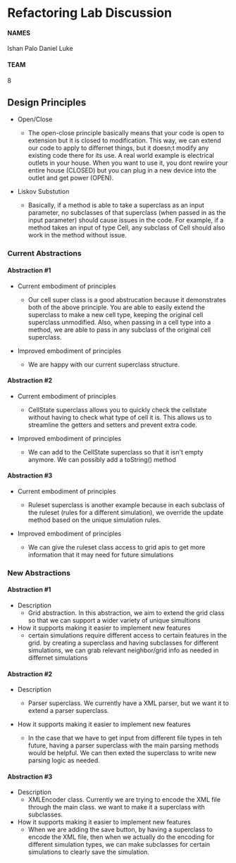 # Refactoring Lab Discussion

#### NAMES

Ishan
Palo
Daniel
Luke

#### TEAM

8

## Design Principles

* Open/Close
    * The open-close principle basically means that your code is open to extension but it is closed
      to modification. This way, we can extend our code to apply to differnet things, but it doesn;t
      modify any existing code there for its use. A real world example is electrical outlets in your
      house. When you want to use it, you dont rewiire your entire house (CLOSED) but you can plug
      in a new device into the outlet and get power (OPEN).

* Liskov Substution
    * Basically, if a method is able to take a superclass as an input parameter, no subclasses of
      that superclass (when passed in as the input parameter) should cause issues in the code. For
      example, if a method takes an input of type Cell, any subclass of Cell should also work in the
      method without issue.

### Current Abstractions

#### Abstraction #1

* Current embodiment of principles
    * Our cell super class is a good abstrucation because it demonstrates both of the above
      principle. You are able to easily extend the superclass to make a new cell type, keeping the
      original cell superclass unmodified. Also, when passing in a cell type into a method, we are
      able to pass in any subclass of the original cell superclass.

* Improved embodiment of principles
    * We are happy with our current superclass structure.

#### Abstraction #2

* Current embodiment of principles
    * CellState superclass allows you to quickly check the cellstate without having to check what
      type of cell it is. This allows us to streamline the getters and setters and prevent extra
      code.

* Improved embodiment of principles
    * We can add to the CellState superclass so that it isn't empty anymore. We can possibly add a
      toString() method

#### Abstraction #3

* Current embodiment of principles
    * Ruleset superclass is another example because in each subclass of the ruleset (rules for a
      different simulation), we override the update method based on the unique simulation rules.

* Improved embodiment of principles
    * We can give the ruleset class access to grid apis to get more information that it may need for
      future simulations

### New Abstractions

#### Abstraction #1

* Description
    * Grid abstraction. In this abstraction, we aim to extend the grid class so that we can support
      a wider variety of unique simultions
* How it supports making it easier to implement new features
    * certain simulations require different access to certain features in the grid. by creating a
      superclass and having subclasses for different simulations, we can grab relevant neighbor/grid
      info as needed in differnet simulations

#### Abstraction #2

* Description
    * Parser superclass. We currently have a XML parser, but we want it to extend a parser
      superclass.

* How it supports making it easier to implement new features
    * In the case that we have to get input from different file types in teh future, having a parser
      superclass with the main parsing methods would be helpful. We can then exted the superclass to
      write new parsing logic as needed.

#### Abstraction #3

* Description
    * XMLEncoder class. Currently we are trying to encode the XML file through the main class. we
      want to make it a superclass with subclasses.
* How it supports making it easier to implement new features
    * When we are adding the save button, by having a superclass to encode the XML file, then when
      we actually do the encoding for different simulation types, we can make subclasses for certain
      simulations to clearly save the simulation.